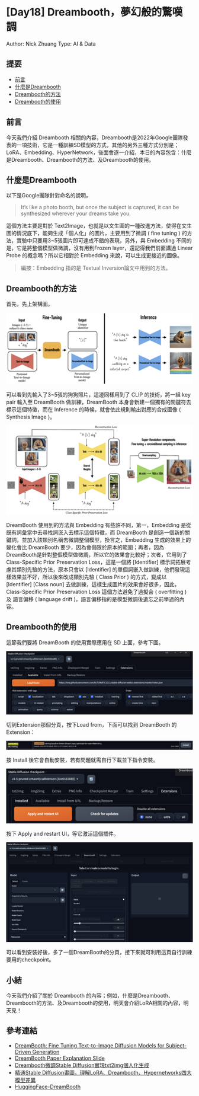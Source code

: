 # [Day18] Dreambooth，夢幻般的驚嘆調

Author: Nick Zhuang
Type: AI & Data

## 提要

- [前言](#前言)
- [什麼是Dreambooth](#什麼是dreambooth)
- [Dreambooth的方法](#dreambooth演算法)
- [Dreambooth的使用](#dreambooth的使用)

## 前言

今天我們介紹 Dreambooth 相關的內容，Dreambooth是2022年Google團隊發表的一項技術，它是一種訓練SD模型的方式，其他的另外三種方式分別是；LoRA、Embedding、HyperNetwork，後面會逐一介紹，本日的內容包含：什麼是Dreambooth、Dreambooth的方法、及Dreambooth的使用。

## 什麼是Dreambooth

以下是Google團隊針對命名的說明。

> It’s like a photo booth, but once the subject is captured, it can be synthesized wherever your dreams take you.

這個方法主要是對於 Text2Image，也就是以文生圖的一種改進方法，使得在文生圖的情況底下，能夠生成「個人化」的圖片，主要用到了微調 ( fine tuning ) 的方法，實驗中只要用3~5張圖片即可達成不錯的表現，另外，與 Embedding 不同的是，它是將整個模型做微調，沒有用到Frozen layer，還記得我們前面講過 Linear Probe 的概念嗎？所以它相對於 Embedding 來說，可以生成更接近的圖像。

> 編按：Embedding 指的是 Textual Inversion論文中用到的方法。

## Dreambooth的方法

首先，先上架構圖。

![1696145483819](image/README/1696145483819.png)

可以看到先輸入了3~5張的狗狗照片，這邊同樣用到了 CLIP 的技術，將一組 key pair 輸入至 DreamBooth 做訓練，DreamBooth 本身會新建一個獨有的關鍵符去標示這個特徵，而在 Inference 的時候，就會依此規則輸出對應的合成圖像 ( Synthesis Image )。

![1696147137022](image/README/1696147137022.png)

DreamBooth 使用到的方法與 Embedding 有些許不同，第一，Embedding 是從既有詞彙當中去尋找詞嵌入去標示這個特徵，而 DreamBooth 是創造一個新的關鍵詞，並加入該類別名稱去微調整個模型，換言之，Embedding 生成的效果上的變化會比 DreamBooth 要少，因為會侷限於原本的範圍；再者，因為 DreamBooth是針對整個模型做微調，所以它的效果會比較好；次者，它用到了 Class-Specific Prior Preservation Loss，這是一個將 \[Identifier\] 標示詞拓展考慮其類別先驗的方法，原本只會以 \[Identifier\] 的單個詞嵌入做訓練，他們發現這樣效果並不好，所以後來改成類別先驗 ( Class Prior ) 的方式，變成以 \[Identifier\] \[Class noun\] 去做訓練，這樣生成圖片的效果會好很多，因此，Class-Specific Prior Preservation Loss 這個方法避免了過擬合 ( overfitting ) 及 語言偏移 ( language drift )，語言偏移指的是模型微調後遺忘之前學過的內容。

## Dreambooth的使用

這節我們要將 DreamBooth 的使用實際應用在 SD 上面，參考下圖。

![1696149171977](image/README/1696149171977.png)

切到Extension那個分頁，按下Load from，下面可以找到 DreamBooth 的 Extension：

![1696149253177](image/README/1696149253177.png)

按 Install 後它會自動安裝，若有問題就需自行下載並下指令安裝。

![1696149405150](image/README/1696149405150.png)

按下 Apply and restart UI，等它激活這個插件。

![1696152246048](image/README/1696152246048.png)

可以看到安裝好後，多了一個DreamBooth的分頁，接下來就可利用這頁自行訓練要用的checkpoint。

## 小結

今天我們介紹了關於 Dreambooth 的內容；例如，什麼是Dreambooth、Dreambooth的方法、及Dreambooth的使用，明天會介紹LoRA相關的內容，明天見！

## 參考連結

- [DreamBooth: Fine Tuning Text-to-Image Diffusion Models for Subject-Driven Generation](https://arxiv.org/pdf/2208.12242.pdf)
- [DreamBooth Paper Explanation Slide](https://www.crcv.ucf.edu/wp-content/uploads/2018/11/Dreambooth-Paper-5.pdf)
- [Dreambooth微調Stable Diffusion實現txt2img個人化生成](https://zhuanlan.zhihu.com/p/625848905)
- [精通Stable Diffusion畫圖，理解LoRA、Dreambooth、Hypernetworks四大模型差異](http://www.gamelook.com.cn/2023/04/513756)
- [HuggingFace-DreamBooth](https://huggingface.co/docs/diffusers/training/dreambooth)
